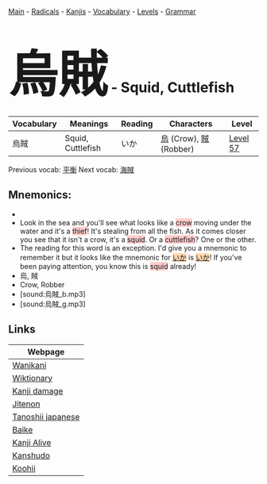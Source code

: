 <style> bigfont {font-size: 100px}</style>
[Main](../README.md) -
[Radicals](../radicals.md) -
[Kanjis](../kanjis.md) -
[Vocabulary](../vocabulary.md) -
[Levels](../levels.md) -
[Grammar](../grammar.md)
# <bigfont> 烏賊</bigfont> - Squid, Cuttlefish 

| Vocabulary | Meanings | Reading | Characters | Level |
| --- | --- | --- | --- | --- |
| 烏賊 | Squid, Cuttlefish | いか |  [烏](../kanjis/烏.md) (Crow), [賊](../kanjis/賊.md) (Robber) | [Level 57](../levels/wk_level57.md) |

Previous vocab: [平衡](平衡.md) Next vocab: [海賊](海賊.md) 

## Mnemonics:

* 
* Look in the sea and you'll see what looks like a <span style="background-color:#ffcccb"> crow</span> moving under the water and it's a <span style="background-color:#ffcccb"> thief</span>! It's stealing from all the fish. As it comes closer you see that it isn't a crow, it's a <span style="background-color:#ffcccb"> squid</span>. Or a <span style="background-color:#ffcccb"> cuttlefish</span>? One or the other.
* The reading for this word is an exception. I'd give you a mnemonic to remember it but it looks like the mnemonic for <span style="background-color:#fed8b1"> [いか](https://jisho.org/search/いか)</span> is <span style="background-color:#fed8b1"> [いか](https://jisho.org/search/いか)</span>! If you've been paying attention, you know this is <span style="background-color:#ffcccb"> squid</span> already! 
* 烏, 賊
* Crow, Robber
* [sound:烏賊_b.mp3]
* [sound:烏賊_g.mp3]


## Links 

| Webpage |
| --- |
| [Wanikani          ](https://www.wanikani.com/kanji/烏賊) |
| [Wiktionary        ](https://en.wiktionary.org/wiki/烏賊) |
| [Kanji damage      ](http://www.kanjidamage.com/kanji/search?utf8=✓&q=烏賊) |
| [Jitenon           ](https://jitenon.com/kanji/烏賊) |
| [Tanoshii japanese ](https://www.tanoshiijapanese.com/dictionary/kanji.cfm?k=烏賊) |
| [Baike             ](https://baike.baidu.com/item/烏賊) |
| [Kanji Alive       ](https://app.kanjialive.com/烏賊) |
| [Kanshudo          ](https://www.kanshudo.com/searchmn?q=烏賊) |
| [Koohii            ](https://kanji.koohii.com/study/kanji/烏賊) |
